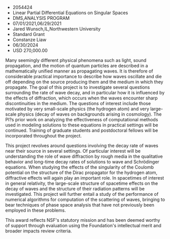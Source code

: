 
* 2054424
* Linear Partial Differential Equations on Singular Spaces
* DMS,ANALYSIS PROGRAM
* 07/01/2021,06/29/2021
* Jared Wunsch,IL,Northwestern University
* Standard Grant
* Constanze Liaw
* 06/30/2024
* USD 270,000.00

Many seemingly different physical phenomena such as light, sound propagation,
and the motion of quantum particles are described in a mathematically unified
manner as propagating waves. It is therefore of considerable practical
importance to describe how waves oscillate and die off depending on the source
producing them and the medium in which they propagate. The goal of this project
is to investigate several questions surrounding the rate of wave decay, and in
particular how it is influenced by the effects of diffraction, which occurs when
the waves encounter sharp discontinuities in the medium. The questions of
interest include those motivated by very small-scale physics (the hydrogen atom)
and very large-scale physics (decay of waves on backgrounds arising in
cosmology). The PI?s prior work on analyzing the effectiveness of computational
methods used in modeling solutions to these equations in practical settings will
be continued. Training of graduate students and postdoctoral fellows will be
incorporated throughout the project.

This project revolves around questions involving the decay rate of waves near
their source in several settings. Of particular interest will be understanding
the role of wave diffraction by rough media in the qualitative behavior and
long-time decay rates of solutions to wave and Schrödinger equations. When
studying the effects of the singularity of the Coulomb potential on the
structure of the Dirac propagator for the hydrogen atom, diffractive effects
will again play an important role. In spacetimes of interest in general
relativity, the large-scale structure of spacetime effects on the decay of waves
and the structure of their radiation patterns will be investigated. This project
will further entail a study of the performance of numerical algorithms for
computation of the scattering of waves, bringing to bear techniques of phase
space analysis that have not previously been employed in these problems.

This award reflects NSF's statutory mission and has been deemed worthy of
support through evaluation using the Foundation's intellectual merit and broader
impacts review criteria.
